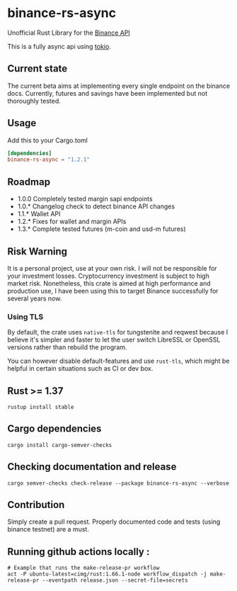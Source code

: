 # binance-rs-async

Unofficial Rust Library for the [Binance API](https://github.com/binance-exchange/binance-official-api-docs)

This is a fully async api using [tokio](https://tokio.rs/).

## Current state

The current beta aims at implementing every single endpoint on the binance docs. Currently, futures and savings have
been implemented but not thoroughly tested.

## Usage

Add this to your Cargo.toml

```toml
[dependencies]
binance-rs-async = "1.2.1"
```

## Roadmap

- 1.0.0 Completely tested margin sapi endpoints
- 1.0.* Changelog check to detect binance API changes
- 1.1.* Wallet API
- 1.2.* Fixes for wallet and margin APIs
- 1.3.* Complete tested futures (m-coin and usd-m futures)

## Risk Warning

It is a personal project, use at your own risk. I will not be responsible for your investment losses. Cryptocurrency
investment is subject to high market risk. Nonetheless, this crate is aimed at high performance and production use, I
have been using this to target Binance successfully for several years now.

### Using TLS

By default, the crate uses `native-tls` for tungstenite and reqwest because I believe it's simpler and faster to let the
user switch LibreSSL or OpenSSL versions rather than rebuild the program.

You can however disable default-features and use `rust-tls`, which might be helpful in certain situations such as CI or
dev box.

## Rust >= 1.37

```shell
rustup install stable
```

## Cargo dependencies

```shell
cargo install cargo-semver-checks
```

## Checking documentation and release

```shell
cargo semver-checks check-release --package binance-rs-async --verbose
```

## Contribution

Simply create a pull request. Properly documented code and tests (using binance testnet) are a must.

## Running github actions locally : 

```shell
# Example that runs the make-release-pr workflow 
act -P ubuntu-latest=cimg/rust:1.66.1-node workflow_dispatch -j make-release-pr --eventpath release.json --secret-file=secrets
```
